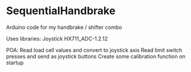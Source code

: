# SequentialHandbrake
Arduino code for my handbrake / shifter combo

Uses libraries: 
Joystick
HX711_ADC-1.2.12

POA:
Read load cell values and convert to joystick axis
Read limit switch presses and send as joystick buttons
Create some calibration function on startup

